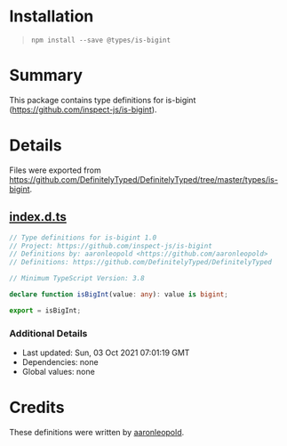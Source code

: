 # Installation
> `npm install --save @types/is-bigint`

# Summary
This package contains type definitions for is-bigint (https://github.com/inspect-js/is-bigint).

# Details
Files were exported from https://github.com/DefinitelyTyped/DefinitelyTyped/tree/master/types/is-bigint.
## [index.d.ts](https://github.com/DefinitelyTyped/DefinitelyTyped/tree/master/types/is-bigint/index.d.ts)
````ts
// Type definitions for is-bigint 1.0
// Project: https://github.com/inspect-js/is-bigint
// Definitions by: aaronleopold <https://github.com/aaronleopold>
// Definitions: https://github.com/DefinitelyTyped/DefinitelyTyped

// Minimum TypeScript Version: 3.8

declare function isBigInt(value: any): value is bigint;

export = isBigInt;

````

### Additional Details
 * Last updated: Sun, 03 Oct 2021 07:01:19 GMT
 * Dependencies: none
 * Global values: none

# Credits
These definitions were written by [aaronleopold](https://github.com/aaronleopold).
